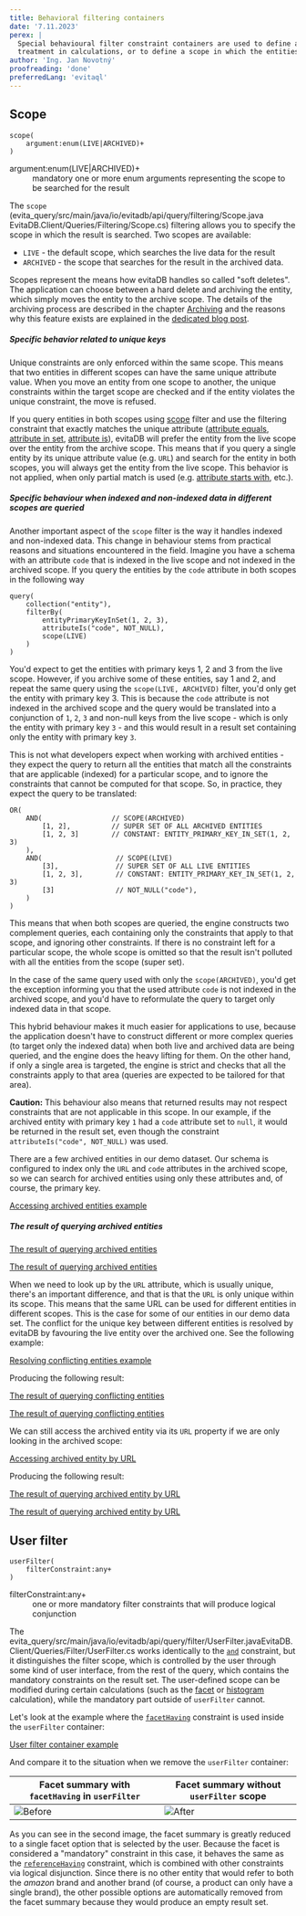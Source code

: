 ```yaml
---
title: Behavioral filtering containers
date: '7.11.2023'
perex: |
  Special behavioural filter constraint containers are used to define a filter constraint scope, which has a different 
  treatment in calculations, or to define a scope in which the entities are searched. 
author: 'Ing. Jan Novotný'
proofreading: 'done'
preferredLang: 'evitaql'
---
```


## Scope

```evitaql-syntax
scope(
    argument:enum(LIVE|ARCHIVED)+
)
```

<dl>
    <dt>argument:enum(LIVE|ARCHIVED)+</dt>
    <dd>
        mandatory one or more enum arguments representing the scope to be searched for the result
    </dd>
</dl>

The `scope` (<LS to="e,j,r,g"><SourceClass>evita_query/src/main/java/io/evitadb/api/query/filtering/Scope.java</SourceClass></LS>
<LS to="c"><SourceClass>EvitaDB.Client/Queries/Filtering/Scope.cs</SourceClass></LS>) filtering allows you to specify 
the scope in which the result is searched. Two scopes are available:

- `LIVE` - the default scope, which searches the live data for the result
- `ARCHIVED` - the scope that searches for the result in the archived data.

Scopes represent the means how evitaDB handles so called "soft deletes". The application can choose between a hard 
delete and archiving the entity, which simply moves the entity to the archive scope. The details of the archiving 
process are described in the chapter [Archiving](../../use/schema.md#scopes) and the reasons why this feature 
exists are explained in the [dedicated blog post](https://evitadb.io/blog/15-soft-delete).

<Note type="warning">

<NoteTitle toggles="true">

##### Specific behavior related to unique keys

</NoteTitle>

Unique constraints are only enforced within the same scope. This means that two entities in different scopes can have
the same unique attribute value. When you move an entity from one scope to another, the unique constraints within
the target scope are checked and if the entity violates the unique constraint, the move is refused.

If you query entities in both scopes using [scope](../query/filtering/behavioral.md#scope) filter and use the filtering
constraint that exactly matches the unique attribute ([attribute equals](../filtering/comparable.md#attribute-equals),
[attribute in set](../filtering/comparable.md#attribute-in-set), [attribute is](../filtering/comparable.md#attribute-is)),
evitaDB will prefer the entity from the live scope over the entity from the archive scope. This means that if you query
a single entity by its unique attribute value (e.g. `URL`) and search for the entity in both scopes, you will always get
the entity from the live scope. This behavior is not applied, when only partial match is used (e.g. [attribute starts with](../filtering/string.md#attribute-starts-with), 
etc.).

</Note>

<Note type="warning">

<NoteTitle toggles="true">

##### Specific behaviour when indexed and non-indexed data in different scopes are queried

</NoteTitle>

Another important aspect of the `scope` filter is the way it handles indexed and non-indexed data. This change in 
behaviour stems from practical reasons and situations encountered in the field. Imagine you have a schema with 
an attribute `code` that is indexed in the live scope and not indexed in the archived scope. If you query the entities 
by the `code` attribute in both scopes in the following way

```evitaql
query(
    collection("entity"),
    filterBy(
        entityPrimaryKeyInSet(1, 2, 3),
        attributeIs("code", NOT_NULL),
        scope(LIVE)
    )
)
```

You'd expect to get the entities with primary keys 1, 2 and 3 from the live scope. However, if you archive some of these 
entities, say 1 and 2, and repeat the same query using the `scope(LIVE, ARCHIVED)` filter, you'd only get the entity 
with primary key 3. This is because the `code` attribute is not indexed in the archived scope and the query would be 
translated into a conjunction of `1`, `2`, `3` and non-null keys from the live scope - which is only the entity with 
primary key `3` - and this would result in a result set containing only the entity with primary key `3`.

This is not what developers expect when working with archived entities - they expect the query to return all 
the entities that match all the constraints that are applicable (indexed) for a particular scope, and to ignore 
the constraints that cannot be computed for that scope. So, in practice, they expect the query to be translated:

```
OR(
    AND(                 // SCOPE(ARCHIVED)
        [1, 2],          // SUPER SET OF ALL ARCHIVED ENTITIES
        [1, 2, 3]        // CONSTANT: ENTITY_PRIMARY_KEY_IN_SET(1, 2, 3)
    ),            
    AND(                  // SCOPE(LIVE)
        [3],              // SUPER SET OF ALL LIVE ENTITIES
        [1, 2, 3],        // CONSTANT: ENTITY_PRIMARY_KEY_IN_SET(1, 2, 3)
        [3]               // NOT_NULL("code"),
    )
)
```

This means that when both scopes are queried, the engine constructs two complement queries, each containing only 
the constraints that apply to that scope, and ignoring other constraints. If there is no constraint left for 
a particular scope, the whole scope is omitted so that the result isn't polluted with all the entities from the scope 
(super set).

In the case of the same query used with only the `scope(ARCHIVED)`, you'd get the exception informing you that the used
attribute `code` is not indexed in the archived scope, and you'd have to reformulate the query to target only indexed 
data in that scope.

This hybrid behaviour makes it much easier for applications to use, because the application doesn't have to construct 
different or more complex queries (to target only the indexed data) when both live and archived data are being queried,
and the engine does the heavy lifting for them. On the other hand, if only a single area is targeted, the engine is
strict and checks that all the constraints apply to that area (queries are expected to be tailored for that area).

**Caution:** This behaviour also means that returned results may not respect constraints that are not applicable in this
scope. In our example, if the archived entity with primary key `1` had a `code` attribute set to `null`, it would be
returned in the result set, even though the constraint `attributeIs("code", NOT_NULL)` was used.

</Note>

There are a few archived entities in our demo dataset. Our schema is configured to index only the `URL` and `code`
attributes in the archived scope, so we can search for archived entities using only these attributes and, of course, 
the primary key.

<SourceCodeTabs requires="evita_functional_tests/src/test/resources/META-INF/documentation/evitaql-init.java" langSpecificTabOnly>

[Accessing archived entities example](/documentation/user/en/query/filtering/examples/fetching/archived-entities-listing.evitaql)

</SourceCodeTabs>

<Note type="info">

<NoteTitle toggles="true">

##### The result of querying archived entities
</NoteTitle>

<LS to="e,j,c">

<MDInclude sourceVariable="recordPage">[The result of querying archived entities](/documentation/user/en/query/filtering/examples/fetching/archived-entities-listing.evitaql.md)</MDInclude>

</LS>
<LS to="r">

<MDInclude sourceVariable="recordPage">[The result of querying archived entities](/documentation/user/en/query/filtering/examples/fetching/archived-entities-listing.rest.json.md)</MDInclude>

</LS>

</Note>

When we need to look up by the `URL` attribute, which is usually unique, there's an important difference, and that is 
that the `URL` is only unique within its scope. This means that the same URL can be used for different entities in 
different scopes. This is the case for some of our entities in our demo data set. The conflict for the unique key 
between different entities is resolved by evitaDB by favouring the live entity over the archived one. See the following
example:

<SourceCodeTabs requires="evita_functional_tests/src/test/resources/META-INF/documentation/evitaql-init.java" langSpecificTabOnly>

[Resolving conflicting entities example](/documentation/user/en/query/filtering/examples/fetching/archived-entities-conflict.evitaql)

</SourceCodeTabs>

Producing the following result:

<LS to="e,j,c">

<MDInclude sourceVariable="recordPage">[The result of querying conflicting entities](/documentation/user/en/query/filtering/examples/fetching/archived-entities-conflict.evitaql.md)</MDInclude>

</LS>
<LS to="r">

<MDInclude sourceVariable="recordPage">[The result of querying conflicting entities](/documentation/user/en/query/filtering/examples/fetching/archived-entities-conflict.rest.json.md)</MDInclude>

</LS>

We can still access the archived entity via its `URL` property if we are only looking in the archived scope:

<SourceCodeTabs requires="evita_functional_tests/src/test/resources/META-INF/documentation/evitaql-init.java" langSpecificTabOnly>

[Accessing archived entity by URL](/documentation/user/en/query/filtering/examples/fetching/archived-entity-conflict-access.evitaql)

</SourceCodeTabs>

Producing the following result:

<LS to="e,j,c">

<MDInclude sourceVariable="recordPage">[The result of querying archived entity by URL](/documentation/user/en/query/filtering/examples/fetching/archived-entity-conflict-access.evitaql.md)</MDInclude>

</LS>
<LS to="r">

<MDInclude sourceVariable="recordPage">[The result of querying archived entity by URL](/documentation/user/en/query/filtering/examples/fetching/archived-entity-conflict-access.rest.json.md)</MDInclude>

</LS>

## User filter

```evitaql-syntax
userFilter(
    filterConstraint:any+
)
```

<dl>
    <dt>filterConstraint:any+</dt>
    <dd>
        one or more mandatory filter constraints that will produce logical conjunction
    </dd>
</dl>


The <LS to="e,j,r,g"><SourceClass>evita_query/src/main/java/io/evitadb/api/query/filter/UserFilter.java</SourceClass></LS><LS to="c"><SourceClass>EvitaDB.Client/Queries/Filter/UserFilter.cs</SourceClass></LS>
works identically to the [`and`](logical.md#and) constraint, but it distinguishes the filter scope, which is controlled by the user
through some kind of user interface, from the rest of the query, which contains the mandatory constraints on the result
set. The user-defined scope can be modified during certain calculations (such as the [facet](../filtering/facet.md)
or [histogram](../filtering/histogram.md) calculation), while the mandatory part outside of `userFilter` cannot.

Let's look at the example where the [`facetHaving`](references.md#facet-having) constraint is used inside
the `userFilter` container:

<SourceCodeTabs requires="evita_functional_tests/src/test/resources/META-INF/documentation/evitaql-init.java" langSpecificTabOnly>

[User filter container example](/documentation/user/en/query/filtering/examples/behavioral/user-filter.evitaql)

</SourceCodeTabs>

And compare it to the situation when we remove the `userFilter` container:

| Facet summary with `facetHaving` in `userFilter`  | Facet summary without `userFilter` scope       |
|---------------------------------------------------|------------------------------------------------|
| ![Before](assets/user-filter-before.png "Before") | ![After](assets/user-filter-after.png "After") |

As you can see in the second image, the facet summary is greatly reduced to a single facet option that is selected by
the user. Because the facet is considered a "mandatory" constraint in this case, it behaves the same as
the [`referenceHaving`](references.md#reference-having) constraint, which is combined with other constraints via logical
disjunction. Since there is no other entity that would refer to both the *amazon* brand and another brand (of course,
a product can only have a single brand), the other possible options are automatically removed from the facet summary
because they would produce an empty result set.
